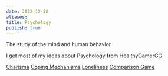 ```yaml
---
date: 2023-12-28
aliases: 
title: Psychology
publish: true
---
```

The study of the mind and human behavior.

I get most of my ideas about Psychology from HealthyGamerGG

[Charisma](../../Charisma.md)
[Coping Mechanisms](../../Coping%20Mechanisms.md)
[Loneliness](./Loneliness.md)
[Comparison Game](../../Comparison%20Game.md)